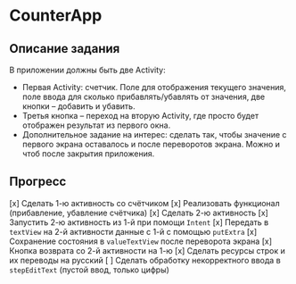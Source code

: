# CounterApp

## Описание задания

В приложении должны быть две Activity:

- Первая Activity: счетчик. Поле для отображения текущего значения, поле ввода для сколько прибавлять/убавлять от значения, две кнопки – добавить и убавить.
- Третья кнопка – переход на вторую Activity, где просто будет отображен результат из первого окна.
- Дополнительное задание на интерес: сделать так, чтобы значение с первого экрана оставалось и после переворотов экрана. Можно и чтоб после закрытия приложения.

## Прогресс

[x] Сделать 1-ю активность со счётчиком
[x] Реализовать функционал (прибавление, убавление счётчика)
[x] Сделать 2-ю активность
[x] Запустить 2-ю активность из 1-й при помощи `Intent`
[x] Передать в `textView` на 2-й активности данные с 1-й с помощью `putExtra`
[x] Сохранение состояния в `valueTextView` после переворота экрана
[x] Кнопка возврата со 2-й активности на 1-ю
[x] Сделать ресурсы строк и их переводы на русский
[ ] Сделать обработку некорректного ввода в `stepEditText` (пустой ввод, только цифры)